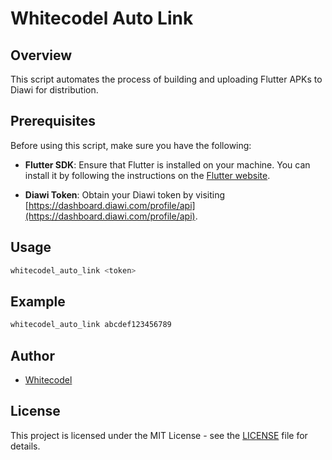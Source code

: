 # Whitecodel Auto Link

## Overview

This script automates the process of building and uploading Flutter APKs to Diawi for distribution.

## Prerequisites

Before using this script, make sure you have the following:

- **Flutter SDK**: Ensure that Flutter is installed on your machine. You can install it by following the instructions on the [Flutter website](https://flutter.dev/docs/get-started/install).

- **Diawi Token**: Obtain your Diawi token by visiting [https://dashboard.diawi.com/profile/api](https://dashboard.diawi.com/profile/api).

## Usage

```bash
whitecodel_auto_link <token>
```

## Example

```bash
whitecodel_auto_link abcdef123456789
```

## Author

- [Whitecodel](https://academy.whitecodel.com/)

## License

This project is licensed under the MIT License - see the [LICENSE](https://github.com/whitecodel/whitecodel_auto_link/blob/main/LICENSE) file for details.
